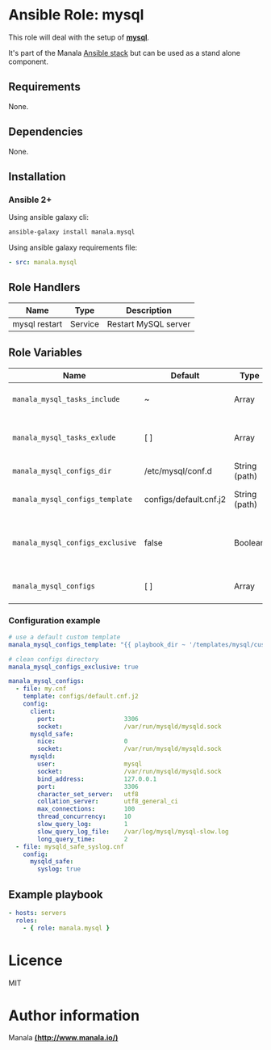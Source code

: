 # Ansible Role: mysql

This role will deal with the setup of __[mysql](https://www.mysql.com/)__.

It's part of the Manala <a href="http://www.manala.io" target="_blank">Ansible stack</a> but can be used as a stand alone component.

## Requirements

None.

## Dependencies

None.

## Installation

### Ansible 2+

Using ansible galaxy cli:

```bash
ansible-galaxy install manala.mysql
```

Using ansible galaxy requirements file:

```yaml
- src: manala.mysql
```

## Role Handlers

| Name          | Type    | Description          |
| ------------- | ------- | -------------------- |
| mysql restart | Service | Restart MySQL server |

## Role Variables

| Name                             | Default                | Type          | Description                                            |
| -------------------------------- | ---------------------- | ------------- | ------------------------------------------------------ |
| `manala_mysql_tasks_include`     | ~                      | Array         | Execute only specified tasks                           |
| `manala_mysql_tasks_exlude`      | [ ]                    | Array         | Exclude tasks (install, configs, services)             |
| `manala_mysql_configs_dir`       | /etc/mysql/conf.d      | String (path) | Configurations directory path                          |
| `manala_mysql_configs_template`  | configs/default.cnf.j2 | String (path) | Default configuration template                         |
| `manala_mysql_configs_exclusive` | false                  | Boolean       | Whether to remove all other non-specified config files |
| `manala_mysql_configs`           | [ ]                    | Array         | Mysql configuration files                              |

### Configuration example

```yaml
# use a default custom template
manala_mysql_configs_template: "{{ playbook_dir ~ '/templates/mysql/custom_template.cnf.j2' }}"

# clean configs directory
manala_mysql_configs_exclusive: true

manala_mysql_configs:
  - file: my.cnf
    template: configs/default.cnf.j2
    config:
      client:
        port:                   3306
        socket:                 /var/run/mysqld/mysqld.sock
      mysqld_safe:
        nice:                   0
        socket:                 /var/run/mysqld/mysqld.sock
      mysqld:
        user:                   mysql
        socket:                 /var/run/mysqld/mysqld.sock
        bind_address:           127.0.0.1
        port:                   3306
        character_set_server:   utf8
        collation_server:       utf8_general_ci
        max_connections:        100
        thread_concurrency:     10
        slow_query_log:         1
        slow_query_log_file:    /var/log/mysql/mysql-slow.log
        long_query_time:        2
  - file: mysqld_safe_syslog.cnf
    config:
      mysqld_safe:
        syslog: true

```

## Example playbook

```yaml
- hosts: servers
  roles:
    - { role: manala.mysql }
```

# Licence

MIT

# Author information

Manala [**(http://www.manala.io/)**](http://www.manala.io)

